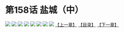# 第158话 盐城（中）
![](https://mhpic.xiaomingtaiji.net/comic/D/斗破苍穹拆分版/158话/1.jpg-zymk.middle.webp)
![](https://mhpic.xiaomingtaiji.net/comic/D/斗破苍穹拆分版/158话/2.jpg-zymk.middle.webp)
![](https://mhpic.xiaomingtaiji.net/comic/D/斗破苍穹拆分版/158话/3.jpg-zymk.middle.webp)
![](https://mhpic.xiaomingtaiji.net/comic/D/斗破苍穹拆分版/158话/4.jpg-zymk.middle.webp)
![](https://mhpic.xiaomingtaiji.net/comic/D/斗破苍穹拆分版/158话/5.jpg-zymk.middle.webp)
![](https://mhpic.xiaomingtaiji.net/comic/D/斗破苍穹拆分版/158话/6.jpg-zymk.middle.webp)
![](https://mhpic.xiaomingtaiji.net/comic/D/斗破苍穹拆分版/158话/7.jpg-zymk.middle.webp)
![](https://mhpic.xiaomingtaiji.net/comic/D/斗破苍穹拆分版/158话/8.jpg-zymk.middle.webp)
[【上一章】](./157.md)
[【目录】](./READMD.md)
[【下一章】](./159.md)
